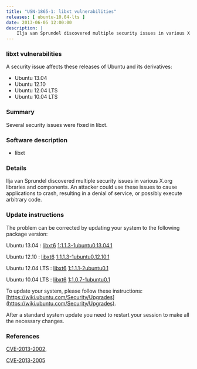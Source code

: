 ```yaml
---
title: "USN-1865-1: libxt vulnerabilities"
releases: [ ubuntu-10.04-lts ]
date: 2013-06-05 12:00:00
description: |
    Ilja van Sprundel discovered multiple security issues in various X.org libraries and components. An attacker could use these issues to cause applications to crash, resulting in a denial of service, or possibly execute arbitrary code. 
--- 
```

 
### libxt vulnerabilities

A security issue affects these releases of Ubuntu and its derivatives:

* Ubuntu 13.04
* Ubuntu 12.10
* Ubuntu 12.04 LTS
* Ubuntu 10.04 LTS

### Summary

Several security issues were fixed in libxt. 

### Software description

* libxt 

### Details

Ilja van Sprundel discovered multiple security issues in various X.org libraries and components. An attacker could use these issues to cause applications to crash, resulting in a denial of service, or possibly execute arbitrary code. 

### Update instructions

The problem can be corrected by updating your system to the following package version:

Ubuntu 13.04
 : [libxt6](https://launchpad.net/ubuntu/+source/libxt) <span> [1:1.1.3-1ubuntu0.13.04.1](https://launchpad.net/ubuntu/+source/libxt/1:1.1.3-1ubuntu0.13.04.1) </span> 

Ubuntu 12.10
 : [libxt6](https://launchpad.net/ubuntu/+source/libxt) <span> [1:1.1.3-1ubuntu0.12.10.1](https://launchpad.net/ubuntu/+source/libxt/1:1.1.3-1ubuntu0.12.10.1) </span> 

Ubuntu 12.04 LTS
 : [libxt6](https://launchpad.net/ubuntu/+source/libxt) <span> [1:1.1.1-2ubuntu0.1](https://launchpad.net/ubuntu/+source/libxt/1:1.1.1-2ubuntu0.1) </span> 

Ubuntu 10.04 LTS
 : [libxt6](https://launchpad.net/ubuntu/+source/libxt) <span> [1:1.0.7-1ubuntu0.1](https://launchpad.net/ubuntu/+source/libxt/1:1.0.7-1ubuntu0.1) </span> 

To update your system, please follow these instructions: [https://wiki.ubuntu.com/Security/Upgrades](https://wiki.ubuntu.com/Security/Upgrades).

After a standard system update you need to restart your session to make all the necessary changes. 

### References

 [CVE-2013-2002](http://people.ubuntu.com/~ubuntu-security/cve/CVE-2013-2002), 

 [CVE-2013-2005](http://people.ubuntu.com/~ubuntu-security/cve/CVE-2013-2005)
 
